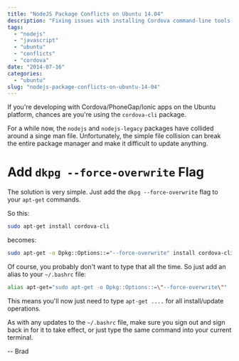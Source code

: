 ```yaml
---
title: "NodeJS Package Conflicts on Ubuntu 14.04"
description: "Fixing issues with installing Cordova command-line tools on Ubuntu"
tags:
  - "nodejs"
  - "javascript"
  - "ubuntu"
  - "conflicts"
  - "cordova"
date: "2014-07-16"
categories:
  - "ubuntu"
slug: "nodejs-package-conflicts-on-ubuntu-14-04"
---
```


If you're developing with Cordova/PhoneGap/Ionic apps on the Ubuntu platform, chances are you're using the `cordova-cli` package.

For a while now, the `nodejs` and `nodejs-legacy` packages have collided around a singe man file. Unfortunately, the simple file collision can break the entire package manager and make it difficult to update anything.

# Add `dkpg --force-overwrite` Flag

The solution is very simple. Just add the `dkpg --force-overwrite` flag to your `apt-get` commands.

So this:

```bash
sudo apt-get install cordova-cli
```

becomes: 

```bash
sudo apt-get -o Dpkg::Options::="--force-overwrite" install cordova-cli
```

Of course, you probably don't want to type that all the time. So just add an alias to your `~/.bashrc` file:

```bash
alias apt-get="sudo apt-get -o Dpkg::Options::=\"--force-overwrite\""
```

This means you'll now just need to type `apt-get ....` for all install/update operations.

As with any updates to the `~/.bashrc` file, make sure you sign out and sign back in for it to take effect, or just type the same command into your current terminal.

-- Brad